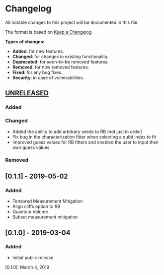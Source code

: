 # Changelog


All notable changes to this project will be documented in this file.

The format is based on [Keep a Changelog](http://keepachangelog.com/en/1.0.0/).

  **Types of changes:**

  - **Added**: for new features.
  - **Changed**: for changes in existing functionality.
  - **Deprecated**: for soon-to-be removed features.
  - **Removed**: for now removed features.
  - **Fixed**: for any bug fixes.
  - **Security**: in case of vulnerabilities.


## [UNRELEASED]

### Added

### Changed

- Added the ability to add arbitrary seeds to RB (not just in order)
- Fix bug in the characterization fitter when selecting a qubit index to fit
- Improved guess values for RB fitters and enabled the user to input their own guess values

### Removed

## [0.1.1] - 2019-05-02

### Added

- Tensored Measurement Mitigation
- Align cliffs option to RB
- Quantum Volume
- Subset measurement mitigation

## [0.1.0] - 2019-03-04

### Added

- Initial public release.


[UNRELEASED]: TBD
[0.1.0]: March 4, 2019
